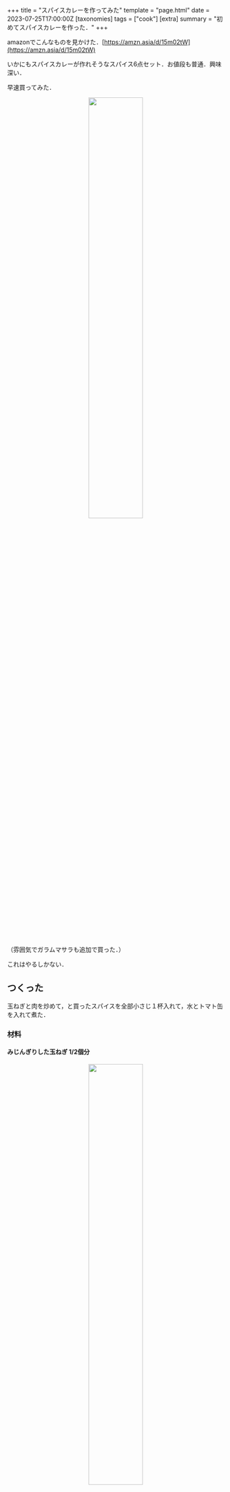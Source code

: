+++
title = "スパイスカレーを作ってみた"
template = "page.html"
date = 2023-07-25T17:00:00Z
[taxonomies]
tags = ["cook"]
[extra]
summary = "初めてスパイスカレーを作った．"
+++

amazonでこんなものを見かけた．[https://amzn.asia/d/15m02tW](https://amzn.asia/d/15m02tW)

いかにもスパイスカレーが作れそうなスパイス6点セット．お値段も普通．興味深い．

早速買ってみた．

<div style="text-align: center">
    <img src="https://pbs.twimg.com/media/F19llFzacAAb1sH?format=jpg&name=large" width='50%'>
</div>

（雰囲気でガラムマサラも追加で買った．）

これはやるしかない．

## つくった 

玉ねぎと肉を炒めて，と買ったスパイスを全部小さじ１杯入れて，水とトマト缶を入れて煮た．

### 材料

#### みじんぎりした玉ねぎ 1/2個分


<div style="text-align: center">
    <img src="https://pbs.twimg.com/media/F19llF0aEAAn7ad?format=jpg&name=large" width='50%'>
</div>

#### トマト缶 200g

<div style="text-align: center">
    <img src="https://pbs.twimg.com/media/F19lns_aAAAKuXf?format=jpg&name=large" width='50%'>
</div>

<div style="text-align: center">
    <img src="https://pbs.twimg.com/media/F19lntHaYAIAkJp?format=jpg&name=large" width='50%'>
</div>

#### 鶏肉 250g

<div style="text-align: center">
    <img src="https://pbs.twimg.com/media/F19oLCsaYAEo0C2?format=jpg&name=large" width='50%'>
</div>

#### スパイス

クミン，コリアンダー，ターメリック，レッドチリペッパー
，クミンシード，ガラムマサラ，カスリメティ， 全て小さじ1杯


<div style="text-align: center">
    <img src="https://pbs.twimg.com/media/F19llF6aIAE3eng?format=jpg&name=large" width='50%'>
</div>

よくわかんないからとりあえず全部小さじ1杯にしてみた．

#### その他雑調味料

- 水（100ml）
- サラダ油（勘）
- 塩（勘）
- 砂糖（勘）
- なんか鶏がらスープの粉

### 手順

#### 1. フライパンにサラダ油をしいて，中火で鶏肉，玉ねぎを炒める．

<div style="text-align: center">
    <img src="https://pbs.twimg.com/media/F19lns_aEAIKhyX?format=jpg&name=large" width='50%'>
</div>

#### 2. スパイスを全部入れてみる．


<div style="text-align: center">
    <img src="https://pbs.twimg.com/media/F19lntEaMAAnSPt?format=jpg&name=large" width='50%'>
</div>

入れてみた．

#### 3. 玉ねぎがいい感じになってきたら，弱火にして，水，トマト缶，塩，砂糖，鶏ガラスープの素を入れる．

<div style="text-align: center">
    <img src="https://pbs.twimg.com/media/F19qSxNaUAA7lXD?format=jpg&name=large" width='50%'>
</div>

赤い．


#### 4. 水気が飛んだら皿に盛って完成．

<div style="text-align: center">
    <img src="https://pbs.twimg.com/media/F19lsvvaEAEArZI?format=jpg&name=large" width='50%'>
</div>

ぽい．

<div style="text-align: center">
    <img src="https://pbs.twimg.com/media/F19lsv0aUAE0kwI?format=jpg&name=large" width='50%'>
</div>

やっぱ赤い．

ナンなんて無い為食パンで代用．

### 味

とてもうまい．が，カレーかと言われると微妙．カレー50%トマト煮50%くらい．ただ，なんというか味には出てないけど恐ろしくスパイスが効いていてとんでもなく発汗する．


## 学び

#### スパイスは適量が大事

配合以前の問題で，明らかに総量が多くて汗がやばかった．


#### スパイスは味にはならない

カレーのスパイスを入れればカレー味になると思ったが，どうやらそういう雰囲気でも無い．スパイスはあくまでも味には作用せず，香りにのみ作用する．スパイスを投入する前の下地でどれだけ野菜の旨みを獲得できるかが大事なんだと思う．

#### 入れ方を考えよう

今回買ったスパイスの中で，個人的にカスリメティなる葉状のスパイスの香りがとても気に入ってた．が，完成品からカスリメティみを感じることはなかった．

原因として考えられるのは入れるタイミングで，バジル等をイメージすれば当然のことだが，葉状のスパイスは仕上げに入れてやらないと意味がない．

同様に，種状のスパイス，今回でいうとクミンシードは，真っ先に油で炒めてやる必要があるのだろう．

#### レシピについて

いくつかレシピを調べて眺めてみた．

多分，ルウを作るフェーズ，水と具材と煮込むフェーズ，のように手順を分割するといいんだと思う．

- ルウを作るフェーズでは，種状のスパイスを炒め，玉ねぎやトマトを炒め，最後に粉のスパイスをふる．

- 煮込むフェーズでは，普通にカレーを作るような手順で，メインの具材に火を通し，ルウと水を加え煮込む．最後に葉状のスパイスを投下する．

次回はこれでやってみる．


## おわりに

簡単かつ奥が深い．良い趣味になりそう．
